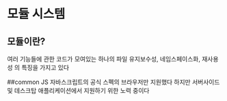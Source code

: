 # 모듈 시스템

## 모듈이란?
여러 기능들에 관한 코드가 모여있는 하나의 파일
유지보수성, 네임스페이스화, 재사용성 의 특징을 가지고 있다 

##common JS
자바스크립트의 공식 스펙의 브라우저만 지원했다 하지만 서버사이드 및 데스크탑 애플리케이션에서 지원하기 위한 노력 중이다

